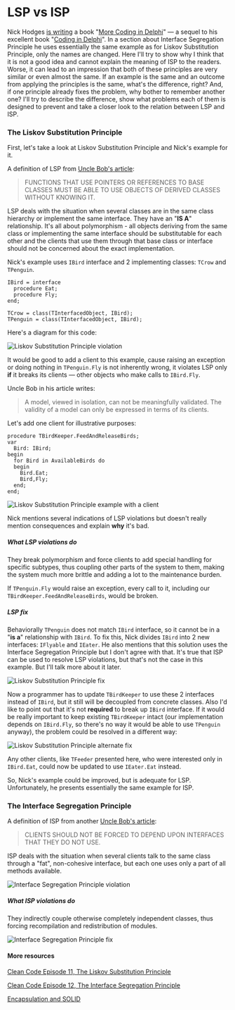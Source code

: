 # LSP vs ISP

Nick Hodges [is writing][coding in delphi group] a book "[More Coding in Delphi][more coding]" — a sequel to his excellent book "[Coding in Delphi][coding in delphi]". In a section about Interface Segregation Principle he uses essentially the same example as for Liskov Substitution Principle, only the names are changed. Here I'll try to show why I think that it is not a good idea and cannot explain the meaning of ISP to the readers. Worse, it can lead to an impression that both of these principles are very similar or even almost the same. If an example is the same and an outcome from applying the principles is the same, what's the difference, right? And, if one principle already fixes the problem, why bother to remember another one? I'll try to describe the difference, show what problems each of them is designed to prevent and take a closer look to the relation between LSP and ISP.

### The Liskov Substitution Principle

First, let's take a look at Liskov Substitution Principle and Nick's example for it.

A definition of LSP from [Uncle Bob's article][uncle bob LSP]:

>FUNCTIONS THAT USE POINTERS OR REFERENCES TO BASE CLASSES MUST BE ABLE TO USE OBJECTS OF DERIVED CLASSES WITHOUT KNOWING IT.

LSP deals with the situation when several classes are in the same class hierarchy or implement the same interface. They have an "**IS A**" relationship. It's all about polymorphism - all objects deriving from the same class or implementing the same interface should be substitutable for each other and the clients that use them through that base class or interface should not be concerned about the exact implementation.

Nick's example uses `IBird` interface and 2 implementing classes: `TCrow` and `TPenguin`.

    IBird = interface
      procedure Eat;
      procedure Fly;
    end;

    TCrow = class(TInterfacedObject, IBird);
    TPenguin = class(TInterfacedObject, IBird);

Here's a diagram for this code:

![Liskov Substitution Principle violation](http://yuml.me/c3310b60)

It would be good to add a client to this example, cause raising an exception or doing nothing in `TPenguin.Fly` is not inherently wrong, it violates LSP only **if** it breaks its clients — other objects who make calls to `IBird.Fly`.

Uncle Bob in his article writes:
>A model, viewed in isolation, can not be meaningfully validated. The validity of a model can only be expressed in terms of its clients.

Let's add one client for illustrative purposes:

    procedure TBirdKeeper.FeedAndReleaseBirds;
    var
      Bird: IBird;
    begin
      for Bird in AvailableBirds do
      begin
        Bird.Eat;
        Bird,Fly;
      end;
    end;

![Liskov Substitution Principle example with a client](http://yuml.me/044ab873)

Nick mentions several indications of LSP violations but doesn't really mention consequences and explain **why** it's bad.

##### What LSP violations do
They break polymorphism and force clients to add special handling for specific subtypes, thus coupling other parts of the system to them, making the system much more brittle and adding a lot to the maintenance burden.

If `TPenguin.Fly` would raise an exception, every call to it, including our `TBirdKeeper.FeedAndReleaseBirds`, would be broken.

##### LSP fix

Behaviorally `TPenguin` does not match `IBird` interface, so it cannot be in a "**is a**" relationship with `IBird`. To fix this, Nick divides `IBird` into 2 new interfaces: `IFlyable` and `IEater`. He also mentions that this solution uses the Interface Segregation Principle but I don't agree with that. It's true that ISP can be used to resolve LSP violations, but that's not the case in this example. But I'll talk more about it later.

![Liskov Substitution Principle fix](http://yuml.me/a84f2d45)

Now a programmer has to update `TBirdKeeper` to use these 2 interfaces instead of `IBird`, but it still will be decoupled from concrete classes. Also I'd like to point out that it's not **required** to break up `IBird` interface. If it would be really important to keep existing `TBirdKeeper` intact (our implementation depends on `IBird.Fly`, so there's no way it would be able to use `TPenguin` anyway), the problem could be resolved in a different way:

![Liskov Substitution Principle alternate fix](http://yuml.me/f3650171)

Any other clients, like `TFeeder` presented here, who were interested only in `IBird.Eat`, could now be updated to use `IEater.Eat` instead.

So, Nick's example could be improved, but is adequate for LSP. Unfortunately, he presents essentially the same example for ISP.

### The Interface Segregation Principle

A definition of ISP from another [Uncle Bob's article][uncle bob ISP]:

>CLIENTS SHOULD NOT BE FORCED TO DEPEND UPON INTERFACES THAT THEY DO NOT USE.

ISP deals with the situation when several clients talk to the same class through a "fat", non-cohesive interface, but each one uses only a part of all methods available.

![Interface Segregation Principle violation](http://yuml.me/47dc81ed)

##### What ISP violations do

They indirectly couple otherwise completely independent classes, thus forcing recompilation and redistribution of modules.

![Interface Segregation Principle fix](http://yuml.me/ffb5a3d7)

#### More resources

[Clean Code Episode 11, The Liskov Substitution Principle](https://cleancoders.com/episode/clean-code-episode-11-p1/show)

[Clean Code Episode 12, The Interface Segregation Principle](https://cleancoders.com/episode/clean-code-episode-12/show)

[Encapsulation and SOLID](http://www.pluralsight.com/courses/encapsulation-solid)

[coding in delphi group]: https://plus.google.com/u/0/communities/110978417023349293804
[more coding]: https://leanpub.com/morecodingindelphi
[coding in delphi]: https://leanpub.com/codingindelphi
[uncle bob LSP]: http://www.objectmentor.com/resources/articles/lsp.pdf
[uncle bob ISP]: http://www.objectmentor.com/resources/articles/isp.pdf
[role interface]: http://martinfowler.com/bliki/RoleInterface.html
